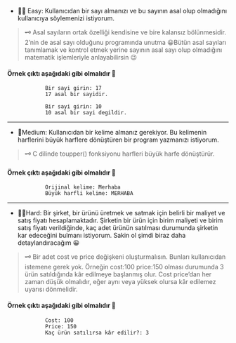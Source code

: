 - 🙌🏼 Easy: Kullanıcıdan bir sayı almanızı ve bu sayının asal olup olmadığını kullanıcıya söylemenizi istiyorum. 
> 🗝️ Asal sayıların ortak özelliği kendisine ve bire kalansız bölünmesidir. 2’nin de asal sayı olduğunu programında unutma 😀Bütün asal sayıları tanımlamak ve kontrol etmek yerine sayının asal sayı olup olmadığını matematik işlemleriyle anlayabilirsin 😉

#### Örnek çıktı aşağıdaki gibi olmalıdır 🤗

                Bir sayi girin: 17
                17 asal bir sayidir.
                  
                Bir sayi girin: 10
                10 asal bir sayi degildir.
---
                
                
- 🌟Medium: Kullanıcıdan bir kelime almanız gerekiyor. Bu kelimenin harflerini büyük harflere dönüştüren bir program yazmanızı istiyorum. 
> 🗝️ C dilinde toupper() fonksiyonu harfleri büyük harfe dönüştürür.

#### Örnek çıktı aşağıdaki gibi olmalıdır 🤗

                Orijinal kelime: Merhaba
                Büyük harfli kelime: MERHABA

---

- 💪🏻Hard: Bir şirket, bir ürünü üretmek ve satmak için belirli bir maliyet ve satış fiyatı hesaplamaktadır. Şirketin bir ürün için birim maliyeti ve birim satış fiyatı verildiğinde, kaç adet ürünün satılması durumunda şirketin kar edeceğini bulmanı istiyorum. Sakin ol şimdi biraz daha detaylandıracağım 😀
> 🗝️ Bir adet cost ve price değişkeni oluşturmalısın. Bunları kullanıcıdan istemene gerek yok. Örneğin cost:100 price:150 olması durumunda 3 ürün satıldığında kâr edilmeye başlanmış olur. Cost price’dan her zaman düşük olmalıdır, eğer aynı veya yüksek olursa  kâr edilemez uyarısı dönmelidir.

#### Örnek çıktı aşağıdaki gibi olmalıdır 🤗

                Cost: 100
                Price: 150
                Kaç ürün satılırsa kâr edilir?: 3 
